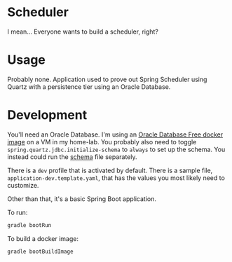 # Scheduler

I mean... Everyone wants to build a scheduler, right?

# Usage

Probably none. Application used to prove out Spring Scheduler using Quartz with a persistence tier
using an Oracle Database.

# Development

You'll need an Oracle Database. I'm using an
[Oracle Database Free docker image](https://github.com/gvenzl/oci-oracle-free) on a VM in my
home-lab. You probably also need to toggle `spring.quartz.jdbc.initialize-schema` to `always` to
set up the schema. You instead could run
the [schema](https://github.com/quartznet/quartznet/blob/main/database/tables/tables_oracle.sql)
file separately.

There is a `dev` profile that is activated by default. There is a
sample file, `application-dev.template.yaml`, that has the values you most likely need to customize.

Other than that, it's a basic Spring Boot application.

To run:

```bash
gradle bootRun
```

To build a docker image:

```bash
gradle bootBuildImage
```